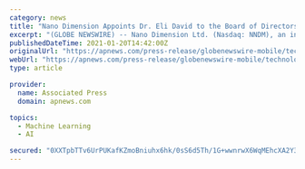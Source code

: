 ```yaml
---
category: news
title: "Nano Dimension Appoints Dr. Eli David to the Board of Directors"
excerpt: "(GLOBE NEWSWIRE) -- Nano Dimension Ltd. (Nasdaq: NNDM), an industry leading Additively Manufactured Electronics (AME)/PE (Printed Electronics) provider, announced today the appointment of Dr. Eli David to the Board of Directors."
publishedDateTime: 2021-01-20T14:42:00Z
originalUrl: "https://apnews.com/press-release/globenewswire-mobile/technology-business-executive-changes-industrial-products-and-services-corporate-news-cc5505311f4135f29c2b3553a37665c3"
webUrl: "https://apnews.com/press-release/globenewswire-mobile/technology-business-executive-changes-industrial-products-and-services-corporate-news-cc5505311f4135f29c2b3553a37665c3"
type: article

provider:
  name: Associated Press
  domain: apnews.com

topics:
  - Machine Learning
  - AI

secured: "0XXTpbTTv6UrPUKafKZmoBniuhx6hk/0sS6d5Th/1G+wwnrwX6WqMEhcXA2Y38Ctl4BpqUpcbhVTmMmj/yIA4IuwbyWS8eHjoM+D4F4j7UOKagNP0frWYSW7u8DZobPmKq/fveLrCCYpMCDiJtYxG69YZImamELdaj2039f+FhffYncDvuivki46Wo3SyoAxL8o7TB4TCSXRbueODdrTrENRDDFEwz/pKFPNIROUu9IcMFqSgdIPf/6WfnqzrxbY1Mlu5G2WiUQ2Byna4yT4CS/obuYP9uMw2nZ7rh/3tlOijwjZYAamqodXEx4V25+I2fbf5ICV4AVI552DV67rMvbZTo+K9RguVcw300TouAY=;KzrVaoMApaceIh7quqiSbQ=="
---
```


